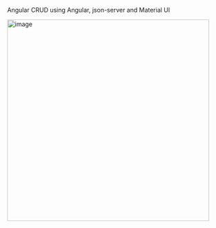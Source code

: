 Angular CRUD using Angular, json-server and Material UI 


<img width="468" alt="image" src="https://user-images.githubusercontent.com/124807382/217661863-a49f2355-f99f-4e3d-9fa7-f488fa176985.png">
